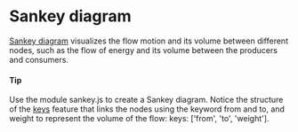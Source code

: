 # Sankey diagram 
[Sankey diagram](https://api.highcharts.com/highcharts/plotOptions.sankey) visualizes the flow motion and its volume between different nodes, such as the flow of energy and its volume between the producers and consumers.

####  Tip
Use the module sankey.js to create a Sankey diagram.
Notice the structure of the [keys](https://api.highcharts.com/highcharts/plotOptions.sankey.keys) feature that links the nodes using the keyword from and to, and weight to represent the volume of the flow: keys: ['from', 'to', 'weight'].